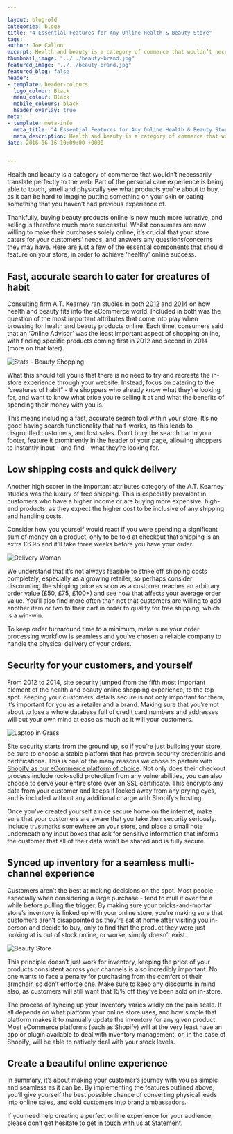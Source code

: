 ```yaml
--- 

layout: blog-old
categories: blogs
title: "4 Essential Features for Any Online Health & Beauty Store"
tags:
author: Joe Callon
excerpt: Health and beauty is a category of commerce that wouldn’t necessarily translate perfectly to the web. Here are just a few of the essential components that should feature on your store, in order to achieve ‘healthy’ online success.
thumbnail_image: "../../beauty-brand.jpg"
featured_image: "../../beauty-brand.jpg"
featured_blog: false
header:
- template: header-colours
  logo_colour: Black
  menu_colour: Black
  mobile_colours: black
  header_overlay: true
meta:
- template: meta-info
  meta_title: "4 Essential Features for Any Online Health & Beauty Store"
  meta_description: Health and beauty is a category of commerce that wouldn’t necessarily translate perfectly to the web. Here are just a few of the essential components that should feature on your store, in order to achieve ‘healthy’ online success.
date: 2016-06-16 10:09:00 +0000


--- 
```

Health and beauty is a category of commerce that wouldn’t necessarily translate perfectly to the web. Part of the personal care experience is being able to touch, smell and physically see what products you’re about to buy, as it can be hard to imagine putting something on your skin or eating something that you haven’t had previous experience of.

Thankfully, buying beauty products online is now much more lucrative, and selling is therefore much more successful. Whilst consumers are now willing to make their purchases solely online, it’s crucial that your store caters for your customers’ needs, and answers any questions/concerns they may have. Here are just a few of the essential components that should feature on your store, in order to achieve ‘healthy’ online success.

  

Fast, accurate search to cater for creatures of habit
-----------------------------------------------------

Consulting firm A.T. Kearney ran studies in both [2012](https://www.atkearney.co.uk/documents/10192/642824/Beauty+and+the+E-Commerce+Beast.pdf/cb1c6e4b-7bfb-4caa-b463-9fbc2302f9db) and [2014](https://www.atkearney.com/documents/10192/5357723/Beauty+and+the+E-Commerce+Beast+-+2014+Edition.pdf/dcb3ec25-7274-484d-a9d2-a8f3fe488e4f) on how health and beauty fits into the eCommerce world. Included in both was the question of the most important attributes that come into play when browsing for health and beauty products online. Each time, consumers said that an ‘Online Advisor’ was the least important aspect of shopping online, with finding specific products coming first in 2012 and second in 2014 (more on that later).  

  

![Stats - Beauty Shopping](../../stats-beauty-shopping.png)  

What this should tell you is that there is no need to try and recreate the in-store experience through your website. Instead, focus on catering to the “creatures of habit” - the shoppers who already know what they’re looking for, and want to know what price you’re selling it at and what the benefits of spending their money with you is.

This means including a fast, accurate search tool within your store. It’s no good having search functionality that half-works, as this leads to disgruntled customers, and lost sales. Don’t bury the search bar in your footer, feature it prominently in the header of your page, allowing shoppers to instantly input - and find - what they’re looking for.

  

Low shipping costs and quick delivery
-------------------------------------

Another high scorer in the important attributes category of the A.T. Kearney studies was the luxury of free shipping. This is especially prevalent in customers who have a higher income or are buying more expensive, high-end products, as they expect the higher cost to be inclusive of any shipping and handling costs.

Consider how you yourself would react if you were spending a significant sum of money on a product, only to be told at checkout that shipping is an extra £6.95 and it’ll take three weeks before you have your order.

  

![Delivery Woman](../../delivery-woman.jpg)

  

We understand that it’s not always feasible to strike off shipping costs completely, especially as a growing retailer, so perhaps consider discounting the shipping price as soon as a customer reaches an arbitrary order value (£50, £75, £100+) and see how that affects your average order value. You’ll also find more often than not that customers are willing to add another item or two to their cart in order to qualify for free shipping, which is a win-win.

To keep order turnaround time to a minimum, make sure your order processing workflow is seamless and you’ve chosen a reliable company to handle the physical delivery of your orders.

  

Security for your customers, and yourself
-----------------------------------------

From 2012 to 2014, site security jumped from the fifth most important element of the health and beauty online shopping experience, to the top spot. Keeping your customers’ details secure is not only important for them, it’s important for you as a retailer and a brand. Making sure that you’re not about to lose a whole database full of credit card numbers and addresses will put your own mind at ease as much as it will your customers.  

  

![Laptop in Grass](../../laptop-in-grass.jpg)  

Site security starts from the ground up, so if you’re just building your store, be sure to choose a stable platform that has proven security credentials and certifications. This is one of the many reasons we chose to partner with [Shopify as our eCommerce platform of choice](https://www.statementagency.com/shopify-ecommerce-yorkshire-leeds-wakefield). Not only does their checkout process include rock-solid protection from any vulnerabilities, you can also choose to serve your entire store over an SSL certificate. This encrypts any data from your customer and keeps it locked away from any prying eyes, and is included without any additional charge with Shopify’s hosting.

Once you’ve created yourself a nice secure home on the internet, make sure that your customers are aware that you take their security seriously. Include trustmarks somewhere on your store, and place a small note underneath any input boxes that ask for sensitive information that informs the customer that all of their data won’t be shared and is fully secure.

  

Synced up inventory for a seamless multi-channel experience
-----------------------------------------------------------

Customers aren’t the best at making decisions on the spot. Most people - especially when considering a large purchase - tend to mull it over for a while before pulling the trigger. By making sure your bricks\-and-mortar store’s inventory is linked up with your online store, you’re making sure that customers aren’t disappointed as they’re sat at home after visiting you in-person and decide to buy, only to find that the product they were just looking at is out of stock online, or worse, simply doesn’t exist.  

  

![Beauty Store](../../beauty-instore.jpg)  

This principle doesn’t just work for inventory, keeping the price of your products consistent across your channels is also incredibly important. No one wants to face a penalty for purchasing from the comfort of their armchair, so don’t enforce one. Make sure to keep any discounts in mind also, as customers will still want that 15% off they’ve been sold on in-store.

The process of syncing up your inventory varies wildly on the pain scale. It all depends on what platform your online store uses, and how simple that platform makes it to manually update the inventory for any given product. Most eCommerce platforms (such as Shopify) will at the very least have an app or plugin available to deal with inventory management, or, in the case of Shopify, will be able to natively deal with your stock levels.

  

Create a beautiful online experience
------------------------------------

In summary, it’s about making your customer’s journey with you as simple and seamless as it can be. By implementing the features outlined above, you’ll give yourself the best possible chance of converting physical leads into online sales, and cold customers into brand ambassadors.

If you need help creating a perfect online experience for your audience, please don’t get hesitate to [get in touch with us at Statement](https://www.statementagency.com/contact-us).